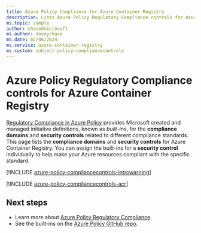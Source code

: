 ```yaml
---
title: Azure Policy Compliance for Azure Container Registry
description: Lists Azure Policy Regulatory Compliance controls for Azure Container Registry and provides common approaches to managing compliance.
ms.topic: sample
author: chasedmicrosoft
ms.author: doveychase
ms.date: 02/06/2024
ms.service: azure-container-registry
ms.custom: subject-policy-compliancecontrols
---
```

# Azure Policy Regulatory Compliance controls for Azure Container Registry

[Regulatory Compliance in Azure Policy](/azure/governance/policy/concepts/regulatory-compliance)
provides Microsoft created and managed initiative definitions, known as _built-ins_, for the
**compliance domains** and **security controls** related to different compliance standards. This
page lists the **compliance domains** and **security controls** for Azure Container Registry. You
can assign the built-ins for a **security control** individually to help make your Azure resources
compliant with the specific standard.

[!INCLUDE [azure-policy-compliancecontrols-introwarning](~/azure-docs-pr/includes/policy/standards/intro-warning.md)]

[!INCLUDE [azure-policy-compliancecontrols-acr](~/azure-policy-autogen-docs/includes/policy/standards/byrp/microsoft.containerregistry.md)]

## Next steps

- Learn more about [Azure Policy Regulatory Compliance](/azure/governance/policy/concepts/regulatory-compliance).
- See the built-ins on the [Azure Policy GitHub repo](https://github.com/Azure/azure-policy).
